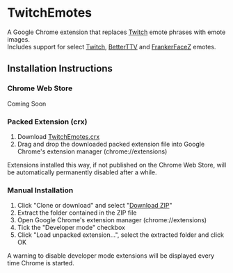# TwitchEmotes

A Google Chrome extension that replaces [Twitch](https://www.twitch.tv) emote phrases with emote images.  
Includes support for select [Twitch](https://www.twitch.tv), [BetterTTV](https://nightdev.com/betterttv) and [FrankerFaceZ](https://www.frankerfacez.com) emotes.

## Installation Instructions

### Chrome Web Store
Coming Soon

### Packed Extension (crx)
1. Download [TwitchEmotes.crx](https://github.com/Phineas05/TwitchEmotes/raw/master/TwitchEmotes.crx)
2. Drag and drop the downloaded packed extension file into Google Chrome's extension manager (chrome://extensions)

Extensions installed this way, if not published on the Chrome Web Store, will be automatically permanently disabled after a while.

### Manual Installation
1. Click "Clone or download" and select "[Download ZIP](https://github.com/Phineas05/TwitchEmotes/archive/master.zip)"
2. Extract the folder contained in the ZIP file
3. Open Google Chrome's extension manager (chrome://extensions)
4. Tick the "Developer mode" checkbox
5. Click "Load unpacked extension...", select the extracted folder and click OK

A warning to disable developer mode extensions will be displayed every time Chrome is started.